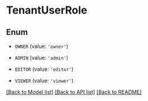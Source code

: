 # TenantUserRole


## Enum

* `OWNER` (value: `'owner'`)

* `ADMIN` (value: `'admin'`)

* `EDITOR` (value: `'editor'`)

* `VIEWER` (value: `'viewer'`)

[[Back to Model list]](../README.md#documentation-for-models) [[Back to API list]](../README.md#documentation-for-api-endpoints) [[Back to README]](../README.md)


